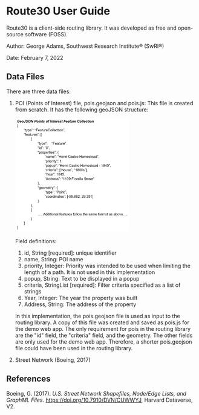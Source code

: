 # Route30 User Guide
Route30 is a client-side routing library. It was developed as free and open-source software (FOSS).

Author: George Adams, Southwest Research Institute® (SwRI®)

Date: February 7, 2022

## Data Files
There are three data files: 
1. POI (Points of Interest) file, pois.geojson and pois.js: This file is created from scratch. It has the following geoJSON structure:

    <img src="./images/pois.jpg" width="300" height="300"/>  
    
    Field definitions:
    1. id, String \[required\]: unique identifier
    2. name, String: POI name
    3. priority, Integer: Priority was intended to be used when limiting the length of a path. It is not used in this implementation
    4. popup, String: Text to be displayed in a popup
    5. criteria, StringList \[required\]: Filter criteria specified as a list of strings
    6. Year, Integer: The year the property was built
    7. Address, String: The address of the property

    In this implementation, the pois.geojson file is used as input to the routing library. A copy of this file was created and saved as pois.js for the demo web app. The only requirement for pois in the routing library are the "id" field, the "criteria" field, and the geometry. The other fields are only used for the demo web app. Therefore, a shorter pois.geojson file could have been used in the routing library.  


2. Street Network (Boeing, 2017)

## References
Boeing, G. (2017). *U.S. Street Network Shapefiles, Node/Edge Lists, and GraphML Files.* https://doi.org/10.7910/DVN/CUWWYJ, Harvard Dataverse, V2.  